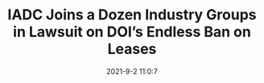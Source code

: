 ---
"title": "IADC Joins a Dozen Industry Groups in Lawsuit on DOI’s Endless Ban on Leases"
"date": "2021-9-2 11:0:7"
"feed_name": "IADC"
"feed_website": "https://www.iadc.org/"
"feed_rss": "https://www.iadc.org/feed/"
"link": "https://www.iadc.org/drillbits/iadc-joins-a-dozen-industry-groups-in-lawsuit-on-dois-endless-ban-on-leases/"
"file": "_posts/1-1-2021-0c417b8e69b600ff825158be7760fda6068b3fed.md"
"accident": "0"
"drilling": "0"
---